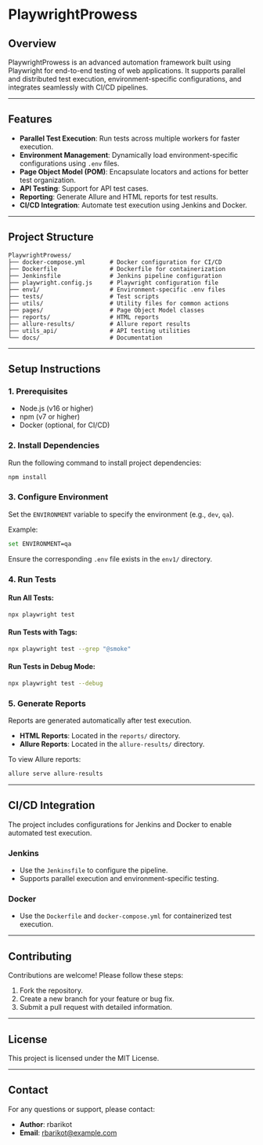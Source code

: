 # PlaywrightProwess

## **Overview**
PlaywrightProwess is an advanced automation framework built using Playwright for end-to-end testing of web applications. It supports parallel and distributed test execution, environment-specific configurations, and integrates seamlessly with CI/CD pipelines.

---

## **Features**
- **Parallel Test Execution**: Run tests across multiple workers for faster execution.
- **Environment Management**: Dynamically load environment-specific configurations using `.env` files.
- **Page Object Model (POM)**: Encapsulate locators and actions for better test organization.
- **API Testing**: Support for API test cases.
- **Reporting**: Generate Allure and HTML reports for test results.
- **CI/CD Integration**: Automate test execution using Jenkins and Docker.

---

## **Project Structure**
```
PlaywrightProwess/
├── docker-compose.yml       # Docker configuration for CI/CD
├── Dockerfile               # Dockerfile for containerization
├── Jenkinsfile              # Jenkins pipeline configuration
├── playwright.config.js     # Playwright configuration file
├── env1/                    # Environment-specific .env files
├── tests/                   # Test scripts
├── utils/                   # Utility files for common actions
├── pages/                   # Page Object Model classes
├── reports/                 # HTML reports
├── allure-results/          # Allure report results
├── utils_api/               # API testing utilities
└── docs/                    # Documentation
```

---

## **Setup Instructions**

### **1. Prerequisites**
- Node.js (v16 or higher)
- npm (v7 or higher)
- Docker (optional, for CI/CD)

### **2. Install Dependencies**
Run the following command to install project dependencies:
```bash
npm install
```

### **3. Configure Environment**
Set the `ENVIRONMENT` variable to specify the environment (e.g., `dev`, `qa`).

Example:
```bash
set ENVIRONMENT=qa
```
Ensure the corresponding `.env` file exists in the `env1/` directory.

### **4. Run Tests**
#### Run All Tests:
```bash
npx playwright test
```
#### Run Tests with Tags:
```bash
npx playwright test --grep "@smoke"
```
#### Run Tests in Debug Mode:
```bash
npx playwright test --debug
```

### **5. Generate Reports**
Reports are generated automatically after test execution.
- **HTML Reports**: Located in the `reports/` directory.
- **Allure Reports**: Located in the `allure-results/` directory.

To view Allure reports:
```bash
allure serve allure-results
```

---

## **CI/CD Integration**
The project includes configurations for Jenkins and Docker to enable automated test execution.

### **Jenkins**
- Use the `Jenkinsfile` to configure the pipeline.
- Supports parallel execution and environment-specific testing.

### **Docker**
- Use the `Dockerfile` and `docker-compose.yml` for containerized test execution.

---

## **Contributing**
Contributions are welcome! Please follow these steps:
1. Fork the repository.
2. Create a new branch for your feature or bug fix.
3. Submit a pull request with detailed information.

---

## **License**
This project is licensed under the MIT License.

---

## **Contact**
For any questions or support, please contact:
- **Author**: rbarikot
- **Email**: [rbarikot@example.com](mailto:rbarikot@example.com)


